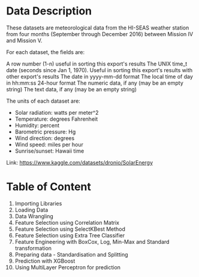 # Data Description

These datasets are meteorological data from the HI-SEAS weather station from four months (September through December 2016) between Mission IV and Mission V.

For each dataset, the fields are:

A row number (1-n) useful in sorting this export's results
The UNIX time_t date (seconds since Jan 1, 1970). Useful in sorting this export's results with other export's results
The date in yyyy-mm-dd format
The local time of day in hh:mm:ss 24-hour format
The numeric data, if any (may be an empty string)
The text data, if any (may be an empty string)

The units of each dataset are:

- Solar radiation: watts per meter^2
- Temperature: degrees Fahrenheit
- Humidity: percent
- Barometric pressure: Hg
- Wind direction: degrees
- Wind speed: miles per hour
- Sunrise/sunset: Hawaii time

Link: https://www.kaggle.com/datasets/dronio/SolarEnergy

# Table of Content
1. Importing Libraries
2. Loading Data
3. Data Wrangling
4. Feature Selection using Correlation Matrix
5. Feature Selection using SelectKBest Method
6. Feature Selection using Extra Tree Classifier
7. Feature Engineering with BoxCox, Log, Min-Max and Standard transformation
8. Preparing data - Standardisation and Splitting
9. Prediction with XGBoost
10. Using MultiLayer Perceptron for prediction
